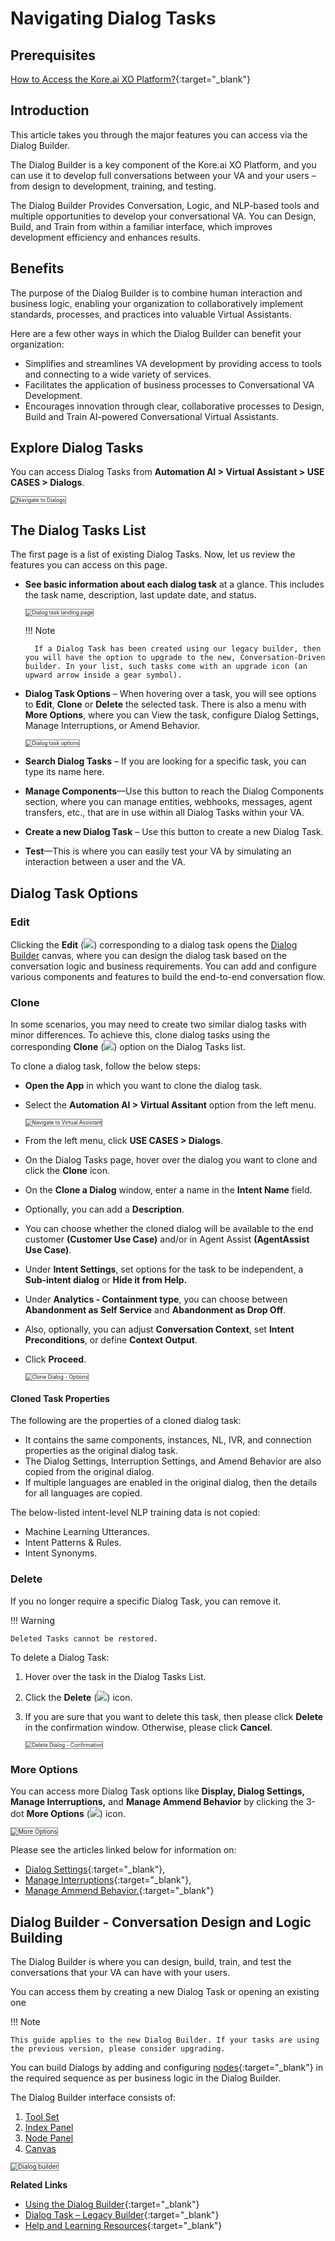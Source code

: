 # Navigating Dialog Tasks


## Prerequisites

[How to Access the Kore.ai XO Platform?](../../../../getting-started/accessing-the-platform/){:target="_blank"}

## Introduction

This article takes you through the major features you can access via the Dialog Builder.

The Dialog Builder is a key component of the Kore.ai XO Platform, and you can use it to develop full conversations between your VA and your users – from design to development, training, and testing.

The Dialog Builder Provides Conversation, Logic, and NLP-based tools and multiple opportunities to develop your conversational VA. You can Design, Build, and Train from within a familiar interface, which improves development efficiency and enhances results.


## Benefits

The purpose of the Dialog Builder is to combine human interaction and business logic, enabling your organization to collaboratively implement standards, processes, and practices into valuable Virtual Assistants.

Here are a few other ways in which the Dialog Builder can benefit your organization:

* Simplifies and streamlines VA development by providing access to tools and connecting to a wide variety of services.
* Facilitates the application of business processes to Conversational VA Development.
* Encourages innovation through clear, collaborative processes to Design, Build and Train AI-powered Conversational Virtual Assistants.


## Explore Dialog Tasks

You can access Dialog Tasks from **Automation AI > Virtual Assistant > USE CASES > Dialogs**.

<img src="../images/navigate-dialog.png" alt="Navigate to Dialogs" title="Navigate to Dialogs" style="border:1px solid gray; zoom:60%;">


## The Dialog Tasks List

The first page is a list of existing Dialog Tasks. Now, let us review the features you can access on this page.

* **See basic information about each dialog task** at a glance. This includes the task name, description, last update date, and status.

    <img src="../images/navigate-dialog-landing.png" alt="Dialog task landing page" title="Dialog task landing page" style="border:1px solid gray; zoom:60%;">
    
    !!! Note
    
        If a Dialog Task has been created using our legacy builder, then you will have the option to upgrade to the new, Conversation-Driven builder. In your list, such tasks come with an upgrade icon (an upward arrow inside a gear symbol).

* **Dialog Task Options** – When hovering over a task, you will see options to **Edit**, **Clone** or **Delete** the selected task. There is also a menu with **More Options**, where you can View the task, configure Dialog Settings, Manage Interruptions, or Amend Behavior.

    <img src="../images/navigate-dialog-img2-dialog-task-options.png" alt="Dialog task options" title="Dialog task options" style="border:1px solid gray; zoom:60%;">

* **Search Dialog Tasks** – If you are looking for a specific task, you can type its name here.
* **Manage Components**—Use this button to reach the Dialog Components section, where you can manage entities, webhooks, messages, agent transfers, etc., that are in use within all Dialog Tasks within your VA.
* **Create a new Dialog Task** – Use this button to create a new Dialog Task.
* **Test**—This is where you can easily test your VA by simulating an interaction between a user and the VA.


## Dialog Task Options

### Edit

Clicking the **Edit** (<img src="../images/navigate-dialog-builder-edit.png">) corresponding to a dialog task opens the [Dialog Builder](#dialog-builder---conversation-design-and-logic-building) canvas, where you can design the dialog task based on the conversation logic and business requirements. You can add and configure various components and features to build the end-to-end conversation flow.

### Clone

In some scenarios, you may need to create two similar dialog tasks with minor differences. To achieve this, clone dialog tasks using the corresponding **Clone** (<img src="../images/navigate-dialog-builder-clone.png">) option on the Dialog Tasks list.

To clone a dialog task, follow the below steps:

* **Open the App** in which you want to clone the dialog task.
* Select the **Automation AI > Virtual Assitant** option from the left menu.

    <img src="../images/automationai-va-navigation.gif" alt="Navigate to Virtual Assistant" title="Navigate to Virtual Assistant" style="border:1px solid gray; zoom:60%;">
    
* From the left menu, click **USE CASES > Dialogs**.
* On the Dialog Tasks page, hover over the dialog you want to clone and click the **Clone** icon.
* On the **Clone a Dialog** window, enter a name in the **Intent Name** field.
* Optionally, you can add a **Description**.
* You can choose whether the cloned dialog will be available to the end customer **(Customer Use Case)** and/or in Agent Assist **(AgentAssist Use Case)**.
* Under **Intent Settings**, set options for the task to be independent, a **Sub-intent dialog** or **Hide it from Help.**
* Under **Analytics - Containment type**, you can choose between **Abandonment as Self Service** and **Abandonment as Drop Off**.
* Also, optionally, you can adjust **Conversation Context**, set **Intent Preconditions**, or define **Context Output**.
* Click **Proceed**.  
  
    <img src="../images/clone-dialog-options.png" alt="Clone Dialog - Options" title="Clone Dialog - Options" style="border:1px solid gray; zoom:60%;">


#### Cloned Task Properties

The following are the properties of a cloned dialog task:

* It contains the same components, instances, NL, IVR, and connection properties as the original dialog task.
* The Dialog Settings, Interruption Settings, and Amend Behavior are also copied from the original dialog.
* If multiple languages are enabled in the original dialog, then the details for all languages are copied.

The below-listed intent-level NLP training data is not copied:

* Machine Learning Utterances.
* Intent Patterns & Rules.
* Intent Synonyms.


### Delete

If you no longer require a specific Dialog Task, you can remove it.

!!! Warning

    Deleted Tasks cannot be restored.


To delete a Dialog Task:

1. Hover over the task in the Dialog Tasks List.
2. Click the **Delete** (<img src="../images/navigate-dialog-builder-delete.png">) icon. 
3. If you are sure that you want to delete this task, then please click **Delete** in the confirmation window. Otherwise, please click **Cancel**.  
  
    <img src="../images/delete-dialog-confirmation.png" alt="Delete Dialog - Confirmation" title="Delete Dialog - Confirmation" style="border:1px solid gray; zoom:60%;">


### More Options

You can access more Dialog Task options like **Display, Dialog Settings, Manage Interruptions,** and **Manage Ammend Behavior** by clicking the 3-dot **More Options** (<img src="../images/navigate-dialog-builder-more-options.png">) icon.

<img src="../images/navigate-dialog-builder-more-options-menu.png" alt="More Options" title="More Options" style="border:1px solid gray; zoom:70%;">

Please see the articles linked below for information on:

* [Dialog Settings](../using-the-dialog-builder-tool/#dialog-settings){:target="_blank"},
* [Manage Interruptions](../../../intelligence/conversation-management/manage-interruptions){:target="_blank"},
* [Manage Ammend Behavior.](../../../natural-language/nlu-configurations/amend-entities){:target="_blank"}


## Dialog Builder - Conversation Design and Logic Building

The Dialog Builder is where you can design, build, train, and test the conversations that your VA can have with your users.

You can access them by creating a new Dialog Task or opening an existing one

!!! Note

    This guide applies to the new Dialog Builder. If your tasks are using the previous version, please consider upgrading.

You can build Dialogs by adding and configuring [nodes](../node-types/nodes-transitions/){:target="_blank"} in the required sequence as per business logic in the Dialog Builder.

The Dialog Builder interface consists of:

1. [Tool Set](../using-the-dialog-builder-tool/#the-tool-set)
2. [Index Panel](../using-the-dialog-builder-tool/#the-index-panel)
3. [Node Panel](../using-the-dialog-builder-tool/#the-node-panel)
4. [Canvas](../using-the-dialog-builder-tool/#the-canvas)

 <img src="../images/navigate-dialog-builder.png" alt="Dialog builder" title="Dialog builder" style="border:1px solid gray;zoom:70%;">


**Related Links**

* [Using the Dialog Builder](../using-the-dialog-builder-tool){:target="_blank"}
* [Dialog Task – Legacy Builder](../dialog-task-legacy-builder){:target="_blank"}
* [Help and Learning Resources](https://developer.kore.ai/docs/bots/chatbot-overview/help/){:target="_blank"}